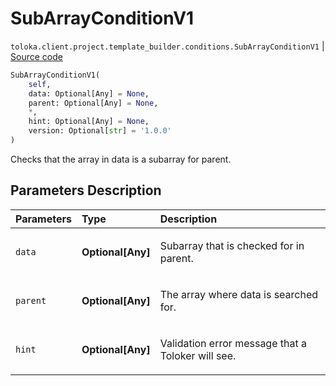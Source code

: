 # SubArrayConditionV1
`toloka.client.project.template_builder.conditions.SubArrayConditionV1` | [Source code](https://github.com/Toloka/toloka-kit/blob/v1.0.1/src/client/project/template_builder/conditions.py#L284)

```python
SubArrayConditionV1(
    self,
    data: Optional[Any] = None,
    parent: Optional[Any] = None,
    *,
    hint: Optional[Any] = None,
    version: Optional[str] = '1.0.0'
)
```

Checks that the array in data is a subarray for parent.

## Parameters Description

| Parameters | Type | Description |
| :----------| :----| :-----------|
`data`|**Optional\[Any\]**|<p>Subarray that is checked for in parent.</p>
`parent`|**Optional\[Any\]**|<p>The array where data is searched for.</p>
`hint`|**Optional\[Any\]**|<p>Validation error message that a Toloker will see.</p>
